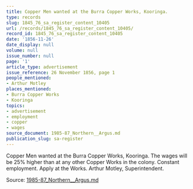 ```yaml
---
title: Copper Men wanted at the Burra Copper Works, Kooringa.
type: records
slug: 1845_76_sa_register_content_10405
url: /records/1845_76_sa_register_content_10405/
record_id: 1845_76_sa_register_content_10405
date: '1856-11-26'
date_display: null
volume: null
issue_number: null
page: '1'
article_type: advertisement
issue_reference: 26 November 1856, page 1
people_mentioned:
- Arthur Motley
places_mentioned:
- Burra Copper Works
- Kooringa
topics:
- advertisement
- employment
- copper
- wages
source_document: 1985-87_Northern__Argus.md
publication_slug: sa-register
---
```


Copper Men wanted at the Burra Copper Works, Kooringa.  The wages will be 25% higher than at any other Copper Works in the colony.  Constant employment.  Apply at the Works.  Arthur Motley, Superintendent.

Source: [1985-87_Northern__Argus.md](/downloads/markdown/1985-87_Northern__Argus.md)
